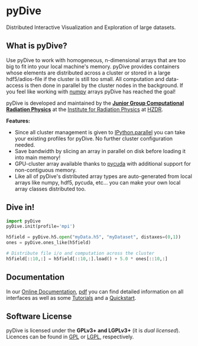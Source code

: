 pyDive
======

Distributed Interactive Visualization and Exploration of large datasets.

## What is pyDive?

Use pyDive to work with homogeneous, n-dimensional arrays that are too big to fit into your local machine's memory.
pyDive provides containers whose elements are distributed across a cluster or stored in
a large hdf5/adios-file if the cluster is still too small. All computation and data-access is then done in parallel by the cluster nodes in the background. 
If you feel like working with [numpy](http://www.numpy.org) arrays pyDive has reached the goal!

pyDive is developed and maintained by the **[Junior Group Computational Radiation Physics](http://www.hzdr.de/db/Cms?pNid=132&pOid=30354)**
at the [Institute for Radiation Physics](http://www.hzdr.de/db/Cms?pNid=132)
at [HZDR](http://www.hzdr.de/).

**Features:**
 - Since all cluster management is given to [IPython.parallel](http://ipython.org/ipython-doc/dev/parallel/) you can take your
   existing profiles for pyDive. No further cluster configuration needed.
 - Save bandwidth by slicing an array in parallel on disk before loading it into main memory!
 - GPU-cluster array available thanks to [pycuda](http://mathema.tician.de/software/pycuda/) with additional support for non-contiguous memory.
 - Like all of pyDive's distributed array types are auto-generated from local arrays like numpy, hdf5, pycuda, etc... you can make your own local array classes distributed too.

## Dive in!

```python
import pyDive
pyDive.init(profile='mpi')

h5field = pyDive.h5.open("myData.h5", "myDataset", distaxes=(0,1))
ones = pyDive.ones_like(h5field)

# Distribute file i/o and computation across the cluster
h5field[::10,:] = h5field[::10,:].load() + 5.0 * ones[::10,:]
```

## Documentation

In our [Online Documentation](http://ComputationalRadiationPhysics.github.io/pyDive/), [pdf](http://ComputationalRadiationPhysics.github.io/pyDive/pyDive.pdf) you can find 
detailed information on all interfaces as well as some [Tutorials](http://computationalradiationphysics.github.io/pyDive/tutorial.html)
and a [Quickstart](http://computationalradiationphysics.github.io/pyDive/start.html).

## Software License

pyDive is licensed under the **GPLv3+ and LGPLv3+** (it is *dual licensed*).
Licences can be found in [GPL](COPYING) or [LGPL](COPYING.LESSER), respectively.
